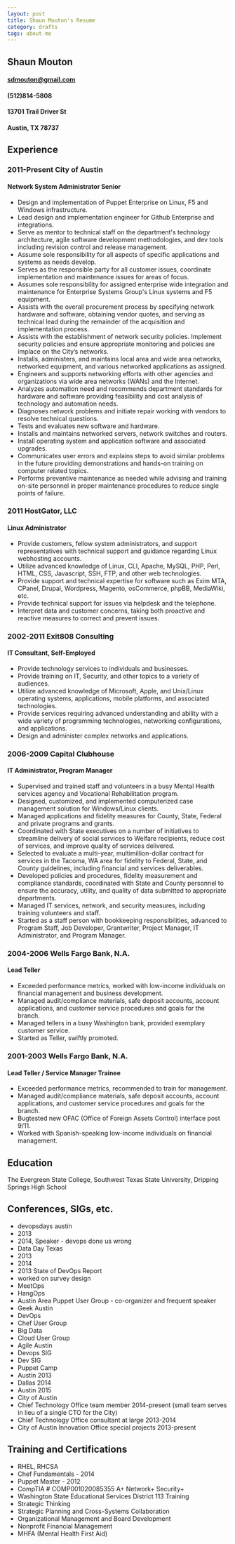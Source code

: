 ```yaml
---
layout: post
title: Shaun Mouton's Resume
category: drafts
tags: about-me
---
```

## Shaun Mouton
#### sdmouton@gmail.com
#### (512)814-5808
#### 13701 Trail Driver St
#### Austin, TX 78737

## Experience

### 2011-Present City of Austin
#### Network System Administrator Senior

* Design and implementation of Puppet Enterprise on Linux, F5 and Windows infrastructure.
* Lead design and implementation engineer for Github Enterprise and integrations.
* Serve as mentor to technical staff on the department's technology architecture, agile software development methodologies, and dev tools including revision control and release management.
* Assume sole responsibility for all aspects of specific applications and systems as needs develop.
* Serves as the responsible party for all customer issues, coordinate implementation and maintenance issues for areas of focus.
* Assumes sole responsibility for assigned enterprise wide integration and maintenance for Enterprise Systems Group's Linux systems and F5 equipment.
* Assists with the overall procurement process by specifying network hardware and software, obtaining vendor quotes, and serving as technical lead during the remainder of the acquisition and implementation process.
* Assists with the establishment of network security policies. Implement security policies and ensure appropriate monitoring and policies are implace on the City’s networks.
* Installs, administers, and maintains local area and wide area networks, networked equipment, and various networked applications as assigned.
* Engineers and supports networking efforts with other agencies and organizations via wide area networks (WANs) and the Internet.
* Analyzes automation need and recommends department standards for hardware and software providing feasibility and cost analysis of technology and automation needs.
* Diagnoses network problems and initiate repair working with vendors to resolve technical questions.
* Tests and evaluates new software and hardware.
* Installs and maintains networked servers, network switches and routers.
* Install operating system and application software and associated upgrades.
* Communicates user errors and explains steps to avoid similar problems in the future providing demonstrations and hands-on training on computer related topics.
* Performs preventive maintenance as needed while advising and training on-site personnel in proper maintenance procedures to reduce single points of failure.

### 2011 HostGator, LLC
#### Linux Administrator

* Provide customers, fellow system administrators, and support representatives with technical support and guidance regarding Linux webhosting accounts.
* Utilize advanced knowledge of Linux, CLI, Apache, MySQL, PHP, Perl, HTML, CSS, Javascript, SSH, FTP, and other web technologies.
* Provide support and technical expertise for software such as Exim MTA, CPanel, Drupal, Wordpress, Magento, osCommerce, phpBB, MediaWiki, etc.
* Provide technical support for issues via helpdesk and the telephone.
* Interpret data and customer concerns, taking both proactive and reactive measures to correct and prevent issues.

### 2002-2011 Exit808 Consulting
#### IT Consultant, Self-Employed

* Provide technology services to individuals and businesses.
* Provide training on IT, Security, and other topics to a variety of audiences.
* Utilize advanced knowledge of Microsoft, Apple, and Unix/Linux operating systems, applications, mobile platforms, and associated technologies.
* Provide services requiring advanced understanding and ability with a wide variety of programming technologies, networking configurations, and applications.
* Design and administer complex networks and applications.

### 2006-2009  Capital Clubhouse
#### IT Administrator, Program Manager

* Supervised and trained staff and volunteers in a busy Mental Health services agency and Vocational Rehabilitation program.
* Designed, customized, and implemented computerized case management solution for Windows/Linux clients.
* Managed applications and fidelity measures for County, State, Federal and private programs and grants.
* Coordinated with State executives on a number of initiatives to streamline delivery of social services to Welfare recipients, reduce cost of services, and improve quality of services delivered.
* Selected to evaluate a multi-year, multimillion-dollar contract for services in the Tacoma, WA area for fidelity to Federal, State, and County guidelines, including financial and services deliverables.
* Developed policies and procedures, fidelity measurement and compliance standards, coordinated with State and County personnel to ensure the accuracy, utility, and quality of data submitted to appropriate departments.
* Managed IT services, network, and security measures, including training volunteers and staff.
* Started as a staff person with bookkeeping responsibilities, advanced to Program Staff, Job Developer, Grantwriter, Project Manager, IT Administrator, and Program Manager.

### 2004-2006  Wells Fargo Bank, N.A.
#### Lead Teller

* Exceeded performance metrics, worked with low-income individuals on financial management and business development.
* Managed audit/compliance materials, safe deposit accounts, account applications, and customer service procedures and goals for the branch.
* Managed tellers in a busy Washington bank, provided exemplary customer service.
* Started as Teller, swiftly promoted.

### 2001-2003  Wells Fargo Bank, N.A.
#### Lead Teller / Service Manager Trainee

* Exceeded performance metrics, recommended to train for management.
* Managed audit/compliance materials, safe deposit accounts, account applications, and customer service procedures and goals for the branch.
* Bugtested new OFAC (Office of Foreign Assets Control) interface post 9/11.
* Worked with Spanish-speaking low-income individuals on financial management.


## Education
The Evergreen State College, Southwest Texas State University, Dripping Springs High School

## Conferences, SIGs, etc.
* devopsdays austin
* 2013
* 2014, Speaker - devops done us wrong
* Data Day Texas
* 2013
* 2014
* 2013 State of DevOps Report
* worked on survey design
* MeetOps
* HangOps
* Austin Area Puppet User Group - co-organizer and frequent speaker
* Geek Austin
* DevOps
* Chef User Group
* Big Data
* Cloud User Group
* Agile Austin
* Devops SIG
* Dev SIG
* Puppet Camp
* Austin 2013
* Dallas 2014
* Austin 2015
* City of Austin
* Chief Technology Office team member 2014-present (small team serves in lieu of a single CTO for the City)
* Chief Technology Office consultant at large 2013-2014
* City of Austin Innovation Office special projects 2013-present

## Training and Certifications
* RHEL, RHCSA
* Chef Fundamentals - 2014
* Puppet Master - 2012
* CompTIA # COMP001020085355
A+
Network+
Security+
* Washington State Educational Services District 113 Training
* Strategic Thinking
* Strategic Planning and Cross-Systems Collaboration
* Organizational Management and Board Development
* Nonprofit Financial Management
* MHFA (Mental Health First Aid)
